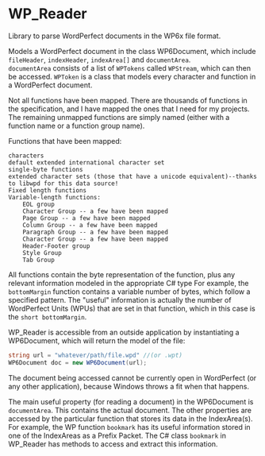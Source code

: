 # WP_Reader
Library to parse WordPerfect documents in the WP6x file format.

Models a WordPerfect document in the class WP6Document, which include `fileHeader`, `indexHeader`, `indexArea[]` and `documentArea`.  
`documentArea` consists of a list of `WPTokens` called `WPStream`, which can then be accessed.
`WPToken` is a class that models every character and function in a WordPerfect document.

Not all functions have been mapped.  There are thousands of functions in the specification, and I have mapped the ones that I need for my projects.  The remaining unmapped functions are simply named (either with a function name or a function group name).

Functions that have been mapped:

    characters
    default extended international character set
    single-byte functions
    extended character sets (those that have a unicode equivalent)--thanks to libwpd for this data source!
    Fixed length functions
    Variable-length functions:
        EOL group
        Character Group -- a few have been mapped
        Page Group -- a few have been mapped
        Column Group -- a few have been mapped
        Paragraph Group -- a few have been mapped
        Character Group -- a few have been mapped
        Header-Footer group
        Style Group
        Tab Group
    
    
All functions contain the byte representation of the function, plus any relevant information modeled in the appropriate C# type
For example, the `bottomMargin` function contains a variable number of bytes, which follow a specified pattern.  The "useful" information is actually the number of WordPerfect Units (WPUs) that are set in that function, which in this case is the `short bottomMargin`.  

WP_Reader is accessible from an outside application by instantiating a WP6Document, which will return the model of the file:

```C#
string url = "whatever/path/file.wpd" //(or .wpt)
WP6Document doc = new WP6Document(url);
```
 
The document being accessed cannot be currently open in WordPerfect (or any other application), because Windows throws a fit when that happens.

The main useful property (for reading a document) in the WP6Document is `documentArea`.  This contains the actual document.  The other properties are accessed by the particular function that stores its data in the IndexArea(s).  For example, the WP function `bookmark` has its useful information stored in one of the IndexAreas as a Prefix Packet.   The C# class `bookmark` in WP_Reader has methods to access and extract this information.
    
